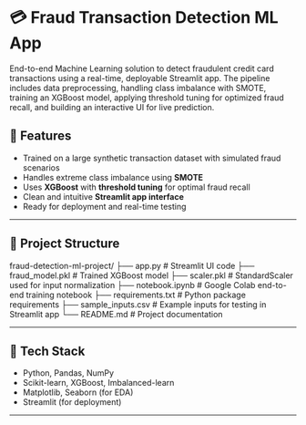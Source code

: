 # 💳 Fraud Transaction Detection ML App
End-to-end Machine Learning solution to detect fraudulent credit card transactions using a real-time, deployable Streamlit app. The pipeline includes data preprocessing, handling class imbalance with SMOTE, training an XGBoost model, applying threshold tuning for optimized fraud recall, and building an interactive UI for live prediction.

## 🚀 Features
- Trained on a large synthetic transaction dataset with simulated fraud scenarios
- Handles extreme class imbalance using **SMOTE**
- Uses **XGBoost** with **threshold tuning** for optimal fraud recall
- Clean and intuitive **Streamlit app interface**
- Ready for deployment and real-time testing

---

## 📁 Project Structure
fraud-detection-ml-project/
├── app.py # Streamlit UI code
├── fraud_model.pkl # Trained XGBoost model
├── scaler.pkl # StandardScaler used for input normalization
├── notebook.ipynb # Google Colab end-to-end training notebook
├── requirements.txt # Python package requirements
├── sample_inputs.csv # Example inputs for testing in Streamlit app
└── README.md # Project documentation


---

## 🧠 Tech Stack
- Python, Pandas, NumPy
- Scikit-learn, XGBoost, Imbalanced-learn
- Matplotlib, Seaborn (for EDA)
- Streamlit (for deployment)

---

